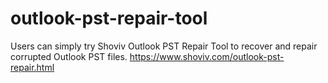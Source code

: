 # outlook-pst-repair-tool
 Users can simply try Shoviv Outlook PST Repair Tool to recover and repair corrupted Outlook PST files. https://www.shoviv.com/outlook-pst-repair.html
